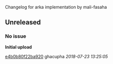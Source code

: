 
Changelog for arka implementation by mali-fasaha

## Unreleased
### No issue

**Initial upload**


[e4b0b80f22ba920](https://github.com/mali-fasaha/arka/commit/e4b0b80f22ba920) ghacupha *2018-07-23 13:25:05*



